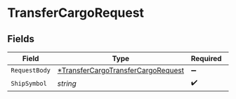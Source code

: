 # TransferCargoRequest


## Fields

| Field                                                                                              | Type                                                                                               | Required                                                                                           | Description                                                                                        |
| -------------------------------------------------------------------------------------------------- | -------------------------------------------------------------------------------------------------- | -------------------------------------------------------------------------------------------------- | -------------------------------------------------------------------------------------------------- |
| `RequestBody`                                                                                      | [*TransferCargoTransferCargoRequest](../../models/operations/transfercargotransfercargorequest.md) | :heavy_minus_sign:                                                                                 | N/A                                                                                                |
| `ShipSymbol`                                                                                       | *string*                                                                                           | :heavy_check_mark:                                                                                 | N/A                                                                                                |